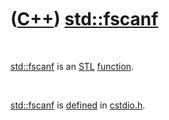 



 

 

 

 

 

([C++](Cpp.md)) [std::fscanf](CppFscanf.md)
=============================================

 

[std::fscanf](CppFscanf.md) is an [STL](CppStl.md)
[function](CppFunction.md).

 

[std::fscanf](CppFscanf.md) is [defined](CppDefinition.md) in
[cstdio.h](CppCstdioH.md).

 

 

 

 

 





 



